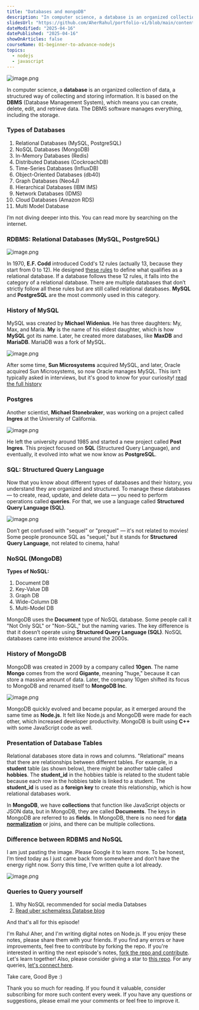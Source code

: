```yaml
---
title: "Databases and mongoDB"
description: "In computer science, a database is an organized collection of data, a structured way of collecting and storing information. It is based on the DBMS (Database Management System), which means you can create, delete, edit, and retrieve data. The DBMS software manages everything, including the storage."
slidesUrl: "https://github.com/AherRahul/portfolio-v1/blob/main/content/articles"
dateModified: "2025-04-16"
datePublished: "2025-04-16"
showOnArticles: false
courseName: 01-beginner-to-advance-nodejs
topics:
  - nodejs
  - javascript
---
```



![image.png](https://res.cloudinary.com/duojkrgue/image/upload/v1743856076/Portfolio/nodeJsCourse/12_uwfcwo.png)

In computer science, a **database** is an organized collection of data, a structured way of collecting and storing information. It is based on the **DBMS** (Database Management System), which means you can create, delete, edit, and retrieve data. The DBMS software manages everything, including the storage.

### Types of Databases

1. Relational Databases (MySQL, PostgreSQL)
2. NoSQL Databases (MongoDB)
3. In-Memory Databases (Redis)
4. Distributed Databases (CockroachDB)
5. Time-Series Databases (InfluxDB)
6. Object-Oriented Databases (db40)
7. Graph Databases (Neo4J)
8. Hierarchical Databases (IBM IMS)
9. Network Databases (IDMS)
10. Cloud Databases (Amazon RDS)
11. Multi Model Database

I’m not diving deeper into this. You can read more by searching on the internet.

### RDBMS: Relational Databases (MySQL, PostgreSQL)

![image.png](https://heyashu.in/images/blogs/2e12db.png)

In 1970, **E.F. Codd** introduced Codd's 12 rules (actually 13, because they start from 0 to 12). He designed [these rules](https://prepinsta.com/dbms/codds-rules/)  to define what qualifies as a relational database. If a database follows these 12 rules, it falls into the category of a relational database. There are multiple databases that don’t strictly follow all these rules but are still called relational databases. **MySQL** and **PostgreSQL** are the most commonly used in this category.

### History of MySQL

MySQL was created by **Michael Widenius**. He has three daughters: My, Max, and Maria. **My** is the name of his eldest daughter, which is how **MySQL** got its name. Later, he created more databases, like **MaxDB** and **MariaDB**. MariaDB was a fork of MySQL. 

![image.png](https://heyashu.in/images/blogs/3e12db.png)

After some time, **Sun Microsystems** acquired MySQL, and later, Oracle acquired Sun Microsystems, so now Oracle manages MySQL. This isn't typically asked in interviews, but it's good to know for your curiosity! [read the full history](https://java366.wordpress.com/2018/05/22/http-www-papitv-com-mysql-mariadb-founder-michael-monty-widenius-interview-by-olga-show-chervyakova-kc-leung/)

### Postgres

Another scientist, **Michael Stonebraker**, was working on a project called **Ingres** at the University of California. 

![image.png](https://heyashu.in/images/blogs/4e12db.png)

He left the university around 1985 and started a new project called **Post Ingres**. This project focused on **SQL** (Structured Query Language), and eventually, it evolved into what we now know as **PostgreSQL**.

### SQL: Structured Query Language

Now that you know about different types of databases and their history, you understand they are organized and structured. To manage these databases — to create, read, update, and delete data — you need to perform operations called **queries**. For that, we use a language called **Structured Query Language (SQL)**.

![image.png](https://heyashu.in/images/blogs/5e12db.png)

 Don’t get confused with "sequel" or "prequel" — it's not related to movies! Some people pronounce SQL as "sequel," but it stands for **Structured Query Language**, not related to cinema, haha!

### NoSQL (MongoDB)

**Types of NoSQL:**

1. Document DB
2. Key-Value DB
3. Graph DB
4. Wide-Column DB
5. Multi-Model DB

MongoDB uses the **Document** type of NoSQL database. Some people call it "Not Only SQL" or "Non-SQL," but the naming varies. The key difference is that it doesn’t operate using **Structured Query Language (SQL)**. NoSQL databases came into existence around the 2000s.

### History of MongoDB

MongoDB was created in 2009 by a company called **10gen**. The name **Mongo** comes from the word **Gigante**, meaning "huge," because it can store a massive amount of data. Later, the company 10gen shifted its focus to MongoDB and renamed itself to **MongoDB Inc**.

![image.png](https://heyashu.in/images/blogs/6e12db.png)

 MongoDB quickly evolved and became popular, as it emerged around the same time as **Node.js**. It felt like Node.js and MongoDB were made for each other, which increased developer productivity. MongoDB is built using **C++** with some JavaScript code as well.

### Presentation of Database Tables

Relational databases store data in rows and columns. "Relational" means that there are relationships between different tables. For example, in a **student** table (as shown below), there might be another table called **hobbies**. The **student_id** in the hobbies table is related to the student table because each row in the hobbies table is linked to a student. The **student_id** is used as a **foreign key** to create this relationship, which is how relational databases work.

In **MongoDB**, we have **collections** that function like JavaScript objects or JSON data, but in MongoDB, they are called **Documents**. The keys in MongoDB are referred to as **fields**. In MongoDB, there is no need for **[data normalization](https://www.google.com/search?q=whatis+databse+normalization&sca_esv=0ee23696230f4fd0&sxsrf=ADLYWIJgBePNz9IXbOL4fpJ7-tgXmIkeHA%3A1726342963897&ei=M-flZt-9NsnR2roPn5nV6QM&ved=0ahUKEwifo_7YmMOIAxXJqFYBHZ9MNT0Q4dUDCA8&uact=5&oq=whatis+databse+normalization&gs_lp=Egxnd3Mtd2l6LXNlcnAiHHdoYXRpcyBkYXRhYnNlIG5vcm1hbGl6YXRpb24yBxAAGIAEGA0yBxAAGIAEGA0yBxAAGIAEGA0yBxAAGIAEGA0yBxAAGIAEGA0yBxAAGIAEGA0yBhAAGBYYHjIGEAAYFhgeMgYQABgWGB4yCBAAGBYYHhgPSJwqUABY3yhwAHgBkAEAmAHQA6ABjC2qAQowLjkuMTcuMC4xuAEDyAEA-AEBmAIboAKSLsICBBAjGCfCAgoQABiABBhDGIoFwgIQEAAYgAQYsQMYQxiDARiKBcICCxAAGIAEGLEDGIMBwgIIEAAYgAQYsQPCAgsQABiABBiRAhiKBcICDRAAGIAEGLEDGEMYigXCAg0QABiABBixAxjJAxgKwgIHEAAYgAQYCsICChAAGIAEGAIYywHCAgcQLhiABBgKwgIFEAAYgATCAgsQABiABBiSAxiKBcICDhAAGIAEGJECGLEDGIoFwgIKEAAYgAQYsQMYCsICChAAGIAEGLEDGA3CAgYQABgNGB6YAwDiAwUSATEgQJIHCjAuNy4xOS4wLjGgB_f2AQ&sclient=gws-wiz-serp)**  or joins, and there can be multiple collections.

### Difference between RDBMS and NoSQL

I am just pasting the image. Please Google it to learn more. To be honest, I’m tired today as I just came back from somewhere and don’t have the energy right now. Sorry this time, I’ve written quite a lot already.

![image.png](https://heyashu.in/images/blogs/7e12db.png)

### Queries to Query yourself

1. Why NoSQL recommended for social media Databses
2. [Read uber schemaless Databse blog](https://www.uber.com/en-IN/blog/schemaless-part-one-mysql-datastore/)


And that's all for this episode!

I'm Rahul Aher, and I'm writing digital notes on Node.js. If you enjoy these notes, please share them with your friends. If you find any errors or have improvements, feel free to contribute by forking the repo. If you're interested in writing the next episode's notes, [fork the repo and contribute](https://github.com/AherRahul/portfolio-v1). Let's learn together! Also, please consider giving a star to [this repo](https://github.com/AherRahul/portfolio-v1). For any queries, [let's connect here](https://rahulaher.netlify.app/contact/).

Take care, Good Bye :) [](https://rahulaher.netlify.app/contact/)



Thank you so much for reading. If you found it valuable, consider subscribing for more such content every week. If you have any questions or suggestions, please email me your comments or feel free to improve it.
